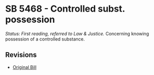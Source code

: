 # SB 5468 - Controlled subst. possession
*Status: First reading, referred to Law & Justice.*
Concerning knowing possession of a controlled substance.

## Revisions
* [Original Bill](1/)